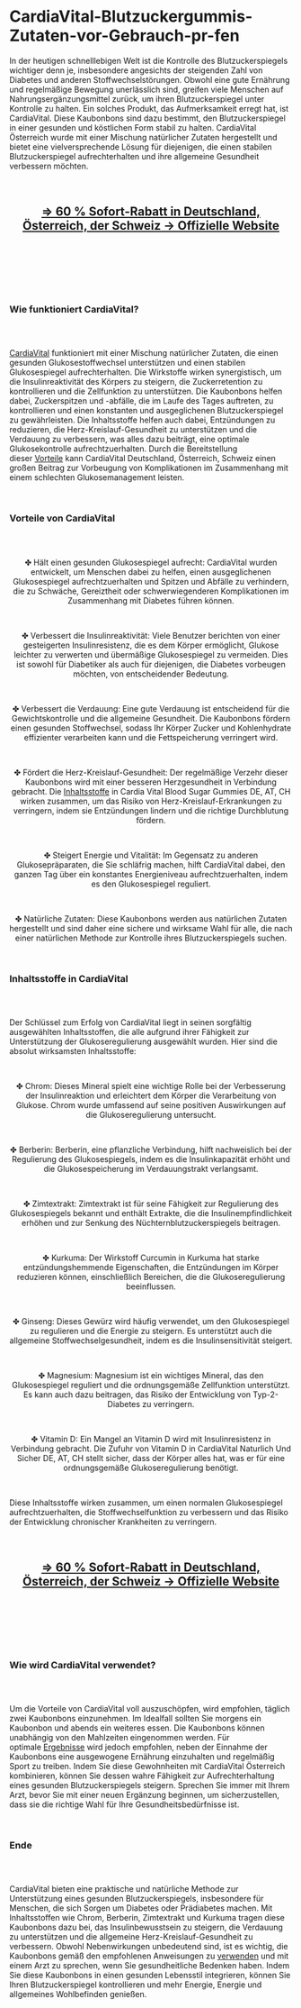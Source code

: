 # CardiaVital-Blutzuckergummis-Zutaten-vor-Gebrauch-pr-fen

<p>In der heutigen schnelllebigen Welt ist die Kontrolle des Blutzuckerspiegels wichtiger denn je, insbesondere angesichts der steigenden Zahl von Diabetes und anderen Stoffwechselst&ouml;rungen. Obwohl eine gute Ern&auml;hrung und regelm&auml;&szlig;ige Bewegung unerl&auml;sslich sind, greifen viele Menschen auf Nahrungserg&auml;nzungsmittel zur&uuml;ck, um ihren Blutzuckerspiegel unter Kontrolle zu halten. Ein solches Produkt, das Aufmerksamkeit erregt hat, ist CardiaVital. Diese Kaubonbons sind dazu bestimmt, den Blutzuckerspiegel in einer gesunden und k&ouml;stlichen Form stabil zu halten. CardiaVital &Ouml;sterreich wurde mit einer Mischung nat&uuml;rlicher Zutaten hergestellt und bietet eine vielversprechende L&ouml;sung f&uuml;r diejenigen, die einen stabilen Blutzuckerspiegel aufrechterhalten und ihre allgemeine Gesundheit verbessern m&ouml;chten.</p>
<p>&nbsp;</p>
<h2 align="CENTER"><span style="text-decoration: underline;"><a href="https://cardiavitals.de/go/kaufen/"><strong>=&gt; 60 % Sofort-Rabatt in Deutschland, &Ouml;sterreich, der Schweiz -&gt; Offizielle Website</strong></a></span></h2>
<h2>&nbsp;</h2>
<p><a href="https://cardiavitals.de/go/kaufen/"><img src="https://storage.penzu.com/g/odbBZrc36DcXsw2X" alt="" /></a></p>
<p>&nbsp;</p>
<h3><strong>Wie funktioniert CardiaVital?</strong></h3>
<h3>&nbsp;</h3>
<p><a href="https://cardiavitals.de/">CardiaVital</a>&nbsp;funktioniert mit einer Mischung nat&uuml;rlicher Zutaten, die einen gesunden Glukosestoffwechsel unterst&uuml;tzen und einen stabilen Glukosespiegel aufrechterhalten. Die Wirkstoffe wirken synergistisch, um die Insulinreaktivit&auml;t des K&ouml;rpers zu steigern, die Zuckerretention zu kontrollieren und die Zellfunktion zu unterst&uuml;tzen. Die Kaubonbons helfen dabei, Zuckerspitzen und -abf&auml;lle, die im Laufe des Tages auftreten, zu kontrollieren und einen konstanten und ausgeglichenen Blutzuckerspiegel zu gew&auml;hrleisten. Die Inhaltsstoffe helfen auch dabei, Entz&uuml;ndungen zu reduzieren, die Herz-Kreislauf-Gesundheit zu unterst&uuml;tzen und die Verdauung zu verbessern, was alles dazu beitr&auml;gt, eine optimale Glukosekontrolle aufrechtzuerhalten. Durch die Bereitstellung dieser&nbsp;<a href="https://fitbreathing.com/cardiavital-de-at-ch/">Vorteile</a>&nbsp;kann CardiaVital Deutschland, &Ouml;sterreich, Schweiz einen gro&szlig;en Beitrag zur Vorbeugung von Komplikationen im Zusammenhang mit einem schlechten Glukosemanagement leisten.</p>
<p>&nbsp;</p>
<h3><strong>Vorteile von CardiaVital</strong></h3>
<h3>&nbsp;</h3>
<p align="CENTER">✤ H&auml;lt einen gesunden Glukosespiegel aufrecht: CardiaVital wurden entwickelt, um Menschen dabei zu helfen, einen ausgeglichenen Glukosespiegel aufrechtzuerhalten und Spitzen und Abf&auml;lle zu verhindern, die zu Schw&auml;che, Gereiztheit oder schwerwiegenderen Komplikationen im Zusammenhang mit Diabetes f&uuml;hren k&ouml;nnen.</p>
<p align="CENTER">&nbsp;</p>
<p align="CENTER">✤ Verbessert die Insulinreaktivit&auml;t: Viele Benutzer berichten von einer gesteigerten Insulinresistenz, die es dem K&ouml;rper erm&ouml;glicht, Glukose leichter zu verwerten und &uuml;berm&auml;&szlig;ige Glukosespiegel zu vermeiden. Dies ist sowohl f&uuml;r Diabetiker als auch f&uuml;r diejenigen, die Diabetes vorbeugen m&ouml;chten, von entscheidender Bedeutung.</p>
<p align="CENTER">&nbsp;</p>
<p align="CENTER">✤ Verbessert die Verdauung: Eine gute Verdauung ist entscheidend f&uuml;r die Gewichtskontrolle und die allgemeine Gesundheit. Die Kaubonbons f&ouml;rdern einen gesunden Stoffwechsel, sodass Ihr K&ouml;rper Zucker und Kohlenhydrate effizienter verarbeiten kann und die Fettspeicherung verringert wird.</p>
<p align="CENTER">&nbsp;</p>
<p align="CENTER">✤ F&ouml;rdert die Herz-Kreislauf-Gesundheit: Der regelm&auml;&szlig;ige Verzehr dieser Kaubonbons wird mit einer besseren Herzgesundheit in Verbindung gebracht. Die&nbsp;<a href="https://nervearmorhealth.com/">Inhaltsstoffe</a>&nbsp;in Cardia Vital Blood Sugar Gummies DE, AT, CH wirken zusammen, um das Risiko von Herz-Kreislauf-Erkrankungen zu verringern, indem sie Entz&uuml;ndungen lindern und die richtige Durchblutung f&ouml;rdern.</p>
<p align="CENTER">&nbsp;</p>
<p align="CENTER">✤ Steigert Energie und Vitalit&auml;t: Im Gegensatz zu anderen Glukosepr&auml;paraten, die Sie schl&auml;frig machen, hilft CardiaVital dabei, den ganzen Tag &uuml;ber ein konstantes Energieniveau aufrechtzuerhalten, indem es den Glukosespiegel reguliert.</p>
<p align="CENTER">&nbsp;</p>
<p align="CENTER">✤ Nat&uuml;rliche Zutaten: Diese Kaubonbons werden aus nat&uuml;rlichen Zutaten hergestellt und sind daher eine sichere und wirksame Wahl f&uuml;r alle, die nach einer nat&uuml;rlichen Methode zur Kontrolle ihres Blutzuckerspiegels suchen.</p>
<p>&nbsp;</p>
<h3><strong>Inhaltsstoffe in CardiaVital</strong></h3>
<h3>&nbsp;</h3>
<p>Der Schl&uuml;ssel zum Erfolg von CardiaVital liegt in seinen sorgf&auml;ltig ausgew&auml;hlten Inhaltsstoffen, die alle aufgrund ihrer F&auml;higkeit zur Unterst&uuml;tzung der Glukoseregulierung ausgew&auml;hlt wurden. Hier sind die absolut wirksamsten Inhaltsstoffe:</p>
<p>&nbsp;</p>
<p align="CENTER">✤ Chrom: Dieses Mineral spielt eine wichtige Rolle bei der Verbesserung der Insulinreaktion und erleichtert dem K&ouml;rper die Verarbeitung von Glukose. Chrom wurde umfassend auf seine positiven Auswirkungen auf die Glukoseregulierung untersucht.</p>
<p align="CENTER">&nbsp;</p>
<p align="CENTER">✤ Berberin: Berberin, eine pflanzliche Verbindung, hilft nachweislich bei der Regulierung des Glukosespiegels, indem es die Insulinkapazit&auml;t erh&ouml;ht und die Glukosespeicherung im Verdauungstrakt verlangsamt.</p>
<p align="CENTER">&nbsp;</p>
<p align="CENTER">✤ Zimtextrakt: Zimtextrakt ist f&uuml;r seine F&auml;higkeit zur Regulierung des Glukosespiegels bekannt und enth&auml;lt Extrakte, die die Insulinempfindlichkeit erh&ouml;hen und zur Senkung des N&uuml;chternblutzuckerspiegels beitragen.</p>
<p align="CENTER">&nbsp;</p>
<p align="CENTER">✤ Kurkuma: Der Wirkstoff Curcumin in Kurkuma hat starke entz&uuml;ndungshemmende Eigenschaften, die Entz&uuml;ndungen im K&ouml;rper reduzieren k&ouml;nnen, einschlie&szlig;lich Bereichen, die die Glukoseregulierung beeinflussen.</p>
<p align="CENTER">&nbsp;</p>
<p align="CENTER">✤ Ginseng: Dieses Gew&uuml;rz wird h&auml;ufig verwendet, um den Glukosespiegel zu regulieren und die Energie zu steigern. Es unterst&uuml;tzt auch die allgemeine Stoffwechselgesundheit, indem es die Insulinsensitivit&auml;t steigert.</p>
<p align="CENTER">&nbsp;</p>
<p align="CENTER">✤ Magnesium: Magnesium ist ein wichtiges Mineral, das den Glukosespiegel reguliert und die ordnungsgem&auml;&szlig;e Zellfunktion unterst&uuml;tzt. Es kann auch dazu beitragen, das Risiko der Entwicklung von Typ-2-Diabetes zu verringern.</p>
<p align="CENTER">&nbsp;</p>
<p align="CENTER">✤ Vitamin D: Ein Mangel an Vitamin D wird mit Insulinresistenz in Verbindung gebracht. Die Zufuhr von Vitamin D in CardiaVital Naturlich Und Sicher DE, AT, CH stellt sicher, dass der K&ouml;rper alles hat, was er f&uuml;r eine ordnungsgem&auml;&szlig;e Glukoseregulierung ben&ouml;tigt.</p>
<p>&nbsp;</p>
<p>Diese Inhaltsstoffe wirken zusammen, um einen normalen Glukosespiegel aufrechtzuerhalten, die Stoffwechselfunktion zu verbessern und das Risiko der Entwicklung chronischer Krankheiten zu verringern.</p>
<p>&nbsp;</p>
<h2 align="CENTER"><span style="text-decoration: underline;"><a href="https://cardiavitals.de/go/kaufen/"><strong>=&gt; 60 % Sofort-Rabatt in Deutschland, &Ouml;sterreich, der Schweiz -&gt; Offizielle Website</strong></a></span></h2>
<h2>&nbsp;</h2>
<p><a href="https://cardiavitals.de/go/kaufen/"><img src="https://storage.penzu.com/g/PXkaS9do3gXUSU7M" alt="" /></a></p>
<p>&nbsp;</p>
<h3><strong>Wie wird CardiaVital verwendet?</strong></h3>
<h3>&nbsp;</h3>
<p>Um die Vorteile von CardiaVital voll auszusch&ouml;pfen, wird empfohlen, t&auml;glich zwei Kaubonbons einzunehmen. Im Idealfall sollten Sie morgens ein Kaubonbon und abends ein weiteres essen. Die Kaubonbons k&ouml;nnen unabh&auml;ngig von den Mahlzeiten eingenommen werden. F&uuml;r optimale&nbsp;<a href="https://black-wood-tea.info/">Ergebnisse</a>&nbsp;wird jedoch empfohlen, neben der Einnahme der Kaubonbons eine ausgewogene Ern&auml;hrung einzuhalten und regelm&auml;&szlig;ig Sport zu treiben. Indem Sie diese Gewohnheiten mit CardiaVital &Ouml;sterreich kombinieren, k&ouml;nnen Sie dessen wahre F&auml;higkeit zur Aufrechterhaltung eines gesunden Blutzuckerspiegels steigern. Sprechen Sie immer mit Ihrem Arzt, bevor Sie mit einer neuen Erg&auml;nzung beginnen, um sicherzustellen, dass sie die richtige Wahl f&uuml;r Ihre Gesundheitsbed&uuml;rfnisse ist.</p>
<p>&nbsp;</p>
<h3><strong>Ende</strong></h3>
<h3>&nbsp;</h3>
<p>CardiaVital bieten eine praktische und nat&uuml;rliche Methode zur Unterst&uuml;tzung eines gesunden Blutzuckerspiegels, insbesondere f&uuml;r Menschen, die sich Sorgen um Diabetes oder Pr&auml;diabetes machen. Mit Inhaltsstoffen wie Chrom, Berberin, Zimtextrakt und Kurkuma tragen diese Kaubonbons dazu bei, das Insulinbewusstsein zu steigern, die Verdauung zu unterst&uuml;tzen und die allgemeine Herz-Kreislauf-Gesundheit zu verbessern. Obwohl Nebenwirkungen unbedeutend sind, ist es wichtig, die Kaubonbons gem&auml;&szlig; den empfohlenen Anweisungen zu&nbsp;<a href="https://theglucotonic.com/">verwenden</a>&nbsp;und mit einem Arzt zu sprechen, wenn Sie gesundheitliche Bedenken haben. Indem Sie diese Kaubonbons in einen gesunden Lebensstil integrieren, k&ouml;nnen Sie Ihren Blutzuckerspiegel kontrollieren und mehr Energie, Energie und allgemeines Wohlbefinden genie&szlig;en.</p>
